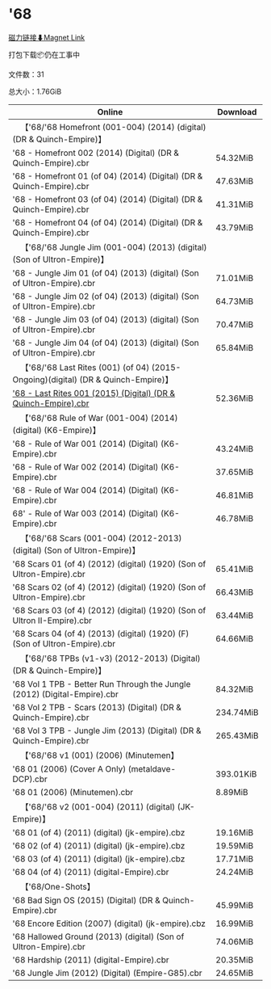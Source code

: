 # '68

[磁力链接⬇Magnet Link](magnet:?xt=urn:btih:8d9b18f9c18c740a4b08087be66837ee912cfa80&dn=%2768)

打包下载📦仍在工事中

文件数：31

总大小：1.76GiB

Online | Download
--- | ---
&emsp;【'68/'68 Homefront (001-004) (2014) (digital) (DR & Quinch-Empire)】 | 
'68 - Homefront 002 (2014) (Digital) (DR & Quinch-Empire).cbr | 54.32MiB
'68 - Homefront 01 (of 04) (2014) (Digital) (DR & Quinch-Empire).cbr | 47.63MiB
'68 - Homefront 03 (of 04) (2014) (Digital) (DR & Quinch-Empire).cbr | 41.31MiB
'68 - Homefront 04 (of 04) (2014) (Digital) (DR & Quinch-Empire).cbr | 43.79MiB
&emsp;【'68/'68 Jungle Jim (001-004) (2013) (digital) (Son of Ultron-Empire)】 | 
'68 - Jungle Jim 01 (of 04) (2013) (digital) (Son of Ultron-Empire).cbr | 71.01MiB
'68 - Jungle Jim 02 (of 04) (2013) (digital) (Son of Ultron-Empire).cbr | 64.73MiB
'68 - Jungle Jim 03 (of 04) (2013) (digital) (Son of Ultron-Empire).cbr | 70.47MiB
'68 - Jungle Jim 04 (of 04) (2013) (digital) (Son of Ultron-Empire).cbr | 65.84MiB
&emsp;【'68/'68 Last Rites (001) (of 04) (2015-Ongoing)(digital) (DR & Quinch-Empire)】 | 
['68 - Last Rites 001 (2015) (Digital) (DR & Quinch-Empire).cbr](https://github.com/alicewish/markdown/blob/master/comic/68-Last-Rites-001-2015-Digital-DR-Quinch-Empire-cbr.md) | 52.36MiB
&emsp;【'68/'68 Rule of War (001-004) (2014) (digital) (K6-Empire)】 | 
'68 - Rule of War 001 (2014) (Digital) (K6-Empire).cbr | 43.24MiB
'68 - Rule of War 002 (2014) (Digital) (K6-Empire).cbr | 37.65MiB
'68 - Rule of War 004 (2014) (Digital) (K6-Empire).cbr | 46.81MiB
68' - Rule of War 003 (2014) (Digital) (K6-Empire).cbr | 46.78MiB
&emsp;【'68/'68 Scars (001-004) (2012-2013) (digital) (Son of Ultron-Empire)】 | 
'68 Scars 01 (of 4) (2012) (digital) (1920) (Son of Ultron-Empire).cbr | 65.41MiB
'68 Scars 02 (of 4) (2012) (digital) (1920) (Son of Ultron-Empire).cbr | 66.43MiB
'68 Scars 03 (of 4) (2012) (digital) (1920) (Son of Ultron II-Empire).cbr | 63.44MiB
'68 Scars 04 (of 4) (2013) (digital) (1920) (F) (Son of Ultron-Empire).cbr | 64.66MiB
&emsp;【'68/'68 TPBs (v1-v3) (2012-2013) (Digital) (DR & Quinch-Empire)】 | 
'68 Vol 1 TPB - Better Run Through the Jungle (2012) (Digital-Empire).cbr | 84.32MiB
'68 Vol 2 TPB - Scars (2013) (Digital) (DR & Quinch-Empire).cbr | 234.74MiB
'68 Vol 3 TPB - Jungle Jim (2013) (Digital) (DR & Quinch-Empire).cbr | 265.43MiB
&emsp;【'68/'68 v1 (001) (2006) (Minutemen】 | 
'68 01 (2006) (Cover A Only) (metaldave-DCP).cbr | 393.01KiB
'68 01 (2006) (Minutemen).cbr | 8.89MiB
&emsp;【'68/'68 v2 (001-004) (2011) (digital) (JK-Empire)】 | 
'68 01 (of 4) (2011) (digital) (jk-empire).cbz | 19.16MiB
'68 02 (of 4) (2011) (digital) (jk-empire).cbz | 19.59MiB
'68 03 (of 4) (2011) (digital) (jk-empire).cbz | 17.71MiB
'68 04 (of 4) (2011) (digital-Empire).cbr | 24.24MiB
&emsp;【'68/One-Shots】 | 
'68 Bad Sign OS (2015) (Digital) (DR & Quinch-Empire).cbr | 45.99MiB
'68 Encore Edition (2007) (digital) (jk-empire).cbz | 16.99MiB
'68 Hallowed Ground (2013) (digital) (Son of Ultron-Empire).cbr | 74.06MiB
'68 Hardship (2011) (digital-Empire).cbr | 20.35MiB
'68 Jungle Jim (2012) (Digital) (Empire-G85).cbr | 24.65MiB